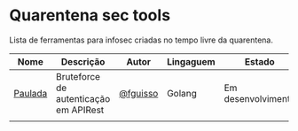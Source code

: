 # Quarentena sec tools

Lista de ferramentas para infosec criadas no tempo livre da quarentena.

|Nome|Descrição|Autor|Lingaguem|Estado|
|---|---|---|---|---|
|[Paulada](https://github.com/fguisso/paulada)|Bruteforce de autenticação em APIRest|[@fguisso](https://github.com/fguisso)|Golang|Em desenvolvimento|
|  |  |  |  |  |
